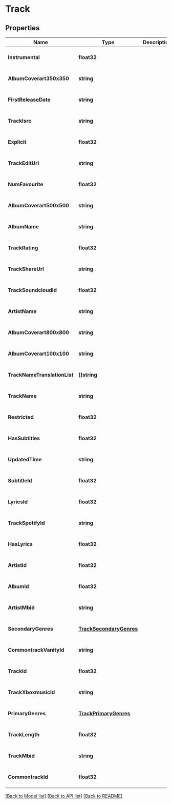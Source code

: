 # Track

## Properties
Name | Type | Description | Notes
------------ | ------------- | ------------- | -------------
**Instrumental** | **float32** |  | [optional] [default to null]
**AlbumCoverart350x350** | **string** |  | [optional] [default to null]
**FirstReleaseDate** | **string** |  | [optional] [default to null]
**TrackIsrc** | **string** |  | [optional] [default to null]
**Explicit** | **float32** |  | [optional] [default to null]
**TrackEditUrl** | **string** |  | [optional] [default to null]
**NumFavourite** | **float32** |  | [optional] [default to null]
**AlbumCoverart500x500** | **string** |  | [optional] [default to null]
**AlbumName** | **string** |  | [optional] [default to null]
**TrackRating** | **float32** |  | [optional] [default to null]
**TrackShareUrl** | **string** |  | [optional] [default to null]
**TrackSoundcloudId** | **float32** |  | [optional] [default to null]
**ArtistName** | **string** |  | [optional] [default to null]
**AlbumCoverart800x800** | **string** |  | [optional] [default to null]
**AlbumCoverart100x100** | **string** |  | [optional] [default to null]
**TrackNameTranslationList** | **[]string** |  | [optional] [default to null]
**TrackName** | **string** |  | [optional] [default to null]
**Restricted** | **float32** |  | [optional] [default to null]
**HasSubtitles** | **float32** |  | [optional] [default to null]
**UpdatedTime** | **string** |  | [optional] [default to null]
**SubtitleId** | **float32** |  | [optional] [default to null]
**LyricsId** | **float32** |  | [optional] [default to null]
**TrackSpotifyId** | **string** |  | [optional] [default to null]
**HasLyrics** | **float32** |  | [optional] [default to null]
**ArtistId** | **float32** |  | [optional] [default to null]
**AlbumId** | **float32** |  | [optional] [default to null]
**ArtistMbid** | **string** |  | [optional] [default to null]
**SecondaryGenres** | [**TrackSecondaryGenres**](Track_secondary_genres.md) |  | [optional] [default to null]
**CommontrackVanityId** | **string** |  | [optional] [default to null]
**TrackId** | **float32** |  | [optional] [default to null]
**TrackXboxmusicId** | **string** |  | [optional] [default to null]
**PrimaryGenres** | [**TrackPrimaryGenres**](Track_primary_genres.md) |  | [optional] [default to null]
**TrackLength** | **float32** |  | [optional] [default to null]
**TrackMbid** | **string** |  | [optional] [default to null]
**CommontrackId** | **float32** |  | [optional] [default to null]

[[Back to Model list]](../README.md#documentation-for-models) [[Back to API list]](../README.md#documentation-for-api-endpoints) [[Back to README]](../README.md)


